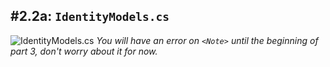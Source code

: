 #2.2a: `IdentityModels.cs`
---
![IdentityModels.cs](/assets/2.2a-A.png)
*You will have an error on `<Note>` until the beginning of part 3, don't worry about it for now.*